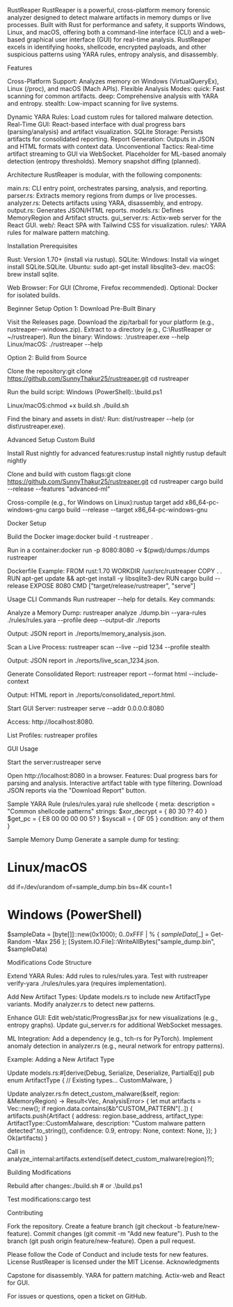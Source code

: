 RustReaper
RustReaper is a powerful, cross-platform memory forensic analyzer designed to detect malware artifacts in memory dumps or live processes. Built with Rust for performance and safety, it supports Windows, Linux, and macOS, offering both a command-line interface (CLI) and a web-based graphical user interface (GUI) for real-time analysis. RustReaper excels in identifying hooks, shellcode, encrypted payloads, and other suspicious patterns using YARA rules, entropy analysis, and disassembly.

Features

Cross-Platform Support: Analyzes memory on Windows (VirtualQueryEx), Linux (/proc), and macOS (Mach APIs).
Flexible Analysis Modes:
quick: Fast scanning for common artifacts.
deep: Comprehensive analysis with YARA and entropy.
stealth: Low-impact scanning for live systems.


Dynamic YARA Rules: Load custom rules for tailored malware detection.
Real-Time GUI: React-based interface with dual progress bars (parsing/analysis) and artifact visualization.
SQLite Storage: Persists artifacts for consolidated reporting.
Report Generation: Outputs in JSON and HTML formats with context data.
Unconventional Tactics:
Real-time artifact streaming to GUI via WebSocket.
Placeholder for ML-based anomaly detection (entropy thresholds).
Memory snapshot diffing (planned).



Architecture
RustReaper is modular, with the following components:

main.rs: CLI entry point, orchestrates parsing, analysis, and reporting.
parser.rs: Extracts memory regions from dumps or live processes.
analyzer.rs: Detects artifacts using YARA, disassembly, and entropy.
output.rs: Generates JSON/HTML reports.
models.rs: Defines MemoryRegion and Artifact structs.
gui_server.rs: Actix-web server for the React GUI.
web/: React SPA with Tailwind CSS for visualization.
rules/: YARA rules for malware pattern matching.

Installation
Prerequisites

Rust: Version 1.70+ (install via rustup).
SQLite:
Windows: Install via winget install SQLite.SQLite.
Ubuntu: sudo apt-get install libsqlite3-dev.
macOS: brew install sqlite.


Web Browser: For GUI (Chrome, Firefox recommended).
Optional: Docker for isolated builds.

Beginner Setup
Option 1: Download Pre-Built Binary

Visit the Releases page.
Download the zip/tarball for your platform (e.g., rustreaper-<version>-windows.zip).
Extract to a directory (e.g., C:\RustReaper or ~/rustreaper).
Run the binary:
Windows: .\rustreaper.exe --help
Linux/macOS: ./rustreaper --help



Option 2: Build from Source

Clone the repository:git clone https://github.com/SunnyThakur25/rustreaper.git
cd rustreaper


Run the build script:
Windows (PowerShell):.\build.ps1


Linux/macOS:chmod +x build.sh
./build.sh




Find the binary and assets in dist/:
Run: dist/rustreaper --help (or dist\rustreaper.exe).



Advanced Setup
Custom Build

Install Rust nightly for advanced features:rustup install nightly
rustup default nightly


Clone and build with custom flags:git clone https://github.com/SunnyThakur25/rustreaper.git
cd rustreaper
cargo build --release --features "advanced-ml"


Cross-compile (e.g., for Windows on Linux):rustup target add x86_64-pc-windows-gnu
cargo build --release --target x86_64-pc-windows-gnu



Docker Setup

Build the Docker image:docker build -t rustreaper .


Run in a container:docker run -p 8080:8080 -v $(pwd)/dumps:/dumps rustreaper



Dockerfile Example:
FROM rust:1.70
WORKDIR /usr/src/rustreaper
COPY . .
RUN apt-get update && apt-get install -y libsqlite3-dev
RUN cargo build --release
EXPOSE 8080
CMD ["target/release/rustreaper", "serve"]

Usage
CLI Commands
Run rustreaper --help for details. Key commands:

Analyze a Memory Dump:
rustreaper analyze ./dump.bin --yara-rules ./rules/rules.yara --profile deep --output-dir ./reports

Output: JSON report in ./reports/memory_analysis.json.

Scan a Live Process:
rustreaper scan --live --pid 1234 --profile stealth

Output: JSON report in ./reports/live_scan_1234.json.

Generate Consolidated Report:
rustreaper report --format html --include-context

Output: HTML report in ./reports/consolidated_report.html.

Start GUI Server:
rustreaper serve --addr 0.0.0.0:8080

Access: http://localhost:8080.

List Profiles:
rustreaper profiles



GUI Usage

Start the server:rustreaper serve


Open http://localhost:8080 in a browser.
Features:
Dual progress bars for parsing and analysis.
Interactive artifact table with type filtering.
Download JSON reports via the "Download Report" button.



Sample YARA Rule (rules/rules.yara)
rule shellcode {
    meta:
        description = "Common shellcode patterns"
    strings:
        $xor_decrypt = { 80 30 ?? 40 }
        $get_pc = { E8 00 00 00 00 5? }
        $syscall = { 0F 05 }
    condition:
        any of them
}

Sample Memory Dump
Generate a sample dump for testing:
# Linux/macOS
dd if=/dev/urandom of=sample_dump.bin bs=4K count=1
# Windows (PowerShell)
$sampleData = [byte[]]::new(0x1000); 0..0xFFF | % { $sampleData[$_] = Get-Random -Max 256 }; [System.IO.File]::WriteAllBytes("sample_dump.bin", $sampleData)

Modifications
Code Structure

Extend YARA Rules:
Add rules to rules/rules.yara.
Test with rustreaper verify-yara ./rules/rules.yara (requires implementation).


Add New Artifact Types:
Update models.rs to include new ArtifactType variants.
Modify analyzer.rs to detect new patterns.


Enhance GUI:
Edit web/static/ProgressBar.jsx for new visualizations (e.g., entropy graphs).
Update gui_server.rs for additional WebSocket messages.


ML Integration:
Add a dependency (e.g., tch-rs for PyTorch).
Implement anomaly detection in analyzer.rs (e.g., neural network for entropy patterns).



Example: Adding a New Artifact Type

Update models.rs:#[derive(Debug, Serialize, Deserialize, PartialEq)]
pub enum ArtifactType {
    // Existing types...
    CustomMalware,
}


Update analyzer.rs:fn detect_custom_malware(&self, region: &MemoryRegion) -> Result<Vec<Artifact>, AnalysisError> {
    let mut artifacts = Vec::new();
    if region.data.contains(&b"CUSTOM_PATTERN"[..]) {
        artifacts.push(Artifact {
            address: region.base_address,
            artifact_type: ArtifactType::CustomMalware,
            description: "Custom malware pattern detected".to_string(),
            confidence: 0.9,
            entropy: None,
            context: None,
        });
    }
    Ok(artifacts)
}


Call in analyze_internal:artifacts.extend(self.detect_custom_malware(region)?);



Building Modifications

Rebuild after changes:./build.sh  # or .\build.ps1


Test modifications:cargo test



Contributing

Fork the repository.
Create a feature branch (git checkout -b feature/new-feature).
Commit changes (git commit -m "Add new feature").
Push to the branch (git push origin feature/new-feature).
Open a pull request.

Please follow the Code of Conduct and include tests for new features.
License
RustReaper is licensed under the MIT License.
Acknowledgments

Capstone for disassembly.
YARA for pattern matching.
Actix-web and React for GUI.

For issues or questions, open a ticket on GitHub.